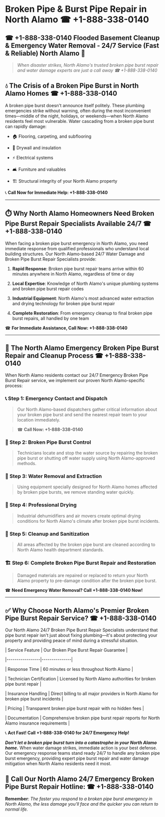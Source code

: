 # Broken Pipe & Burst Pipe Repair in North Alamo ☎ +1-888-338-0140  
## ☎ +1-888-338-0140 Flooded Basement Cleanup & Emergency Water Removal - 24/7 Service (Fast & Reliable) North Alamo 🚨  

> *When disaster strikes, North Alamo's trusted broken pipe burst repair and water damage experts are just a call away ☎ +1-888-338-0140*  

## 💧 The Crisis of a Broken Pipe Burst in North Alamo Homes ☎ +1-888-338-0140  

A broken pipe burst doesn't announce itself politely. These plumbing emergencies strike without warning, often during the most inconvenient times—middle of the night, holidays, or weekends—when North Alamo residents feel most vulnerable. Water cascading from a broken pipe burst can rapidly damage:  

* 🏠 Flooring, carpeting, and subflooring  
* 🧱 Drywall and insulation  
* ⚡ Electrical systems  
* 🛋️ Furniture and valuables  
* 🏗️ Structural integrity of your North Alamo property  

📞 **Call Now for Immediate Help: +1-888-338-0140**  

---  

## ⏱️ Why North Alamo Homeowners Need Broken Pipe Burst Repair Specialists Available 24/7 ☎ +1-888-338-0140  

When facing a broken pipe burst emergency in North Alamo, you need immediate response from qualified professionals who understand local building structures. Our North Alamo-based 24/7 Water Damage and Broken Pipe Burst Repair Specialists provide:  

1. **Rapid Response**: Broken pipe burst repair teams arrive within 60 minutes anywhere in North Alamo, regardless of time or day  
2. **Local Expertise**: Knowledge of North Alamo's unique plumbing systems and broken pipe burst repair codes  
3. **Industrial Equipment**: North Alamo's most advanced water extraction and drying technology for broken pipe burst repair  
4. **Complete Restoration**: From emergency cleanup to final broken pipe burst repairs, all handled by one team  

☎ **For Immediate Assistance, Call Now: +1-888-338-0140**  

---  

## 🔧 The North Alamo Emergency Broken Pipe Burst Repair and Cleanup Process ☎ +1-888-338-0140  

When North Alamo residents contact our 24/7 Emergency Broken Pipe Burst Repair service, we implement our proven North Alamo-specific process:  

### 📞 Step 1: Emergency Contact and Dispatch  
> Our North Alamo-based dispatchers gather critical information about your broken pipe burst and send the nearest repair team to your location immediately.  
> ☎ **Call Now: +1-888-338-0140**  

### 🚿 Step 2: Broken Pipe Burst Control  
> Technicians locate and stop the water source by repairing the broken pipe burst or shutting off water supply using North Alamo-approved methods.  

### 🌊 Step 3: Water Removal and Extraction  
> Using equipment specially designed for North Alamo homes affected by broken pipe bursts, we remove standing water quickly.  

### 💨 Step 4: Professional Drying  
> Industrial dehumidifiers and air movers create optimal drying conditions for North Alamo's climate after broken pipe burst incidents.  

### 🧼 Step 5: Cleanup and Sanitization  
> All areas affected by the broken pipe burst are cleaned according to North Alamo health department standards.  

### 🏗️ Step 6: Complete Broken Pipe Burst Repair and Restoration  
> Damaged materials are repaired or replaced to return your North Alamo property to pre-damage condition after the broken pipe burst.  

☎ **Need Emergency Water Removal? Call +1-888-338-0140 Now!**  

---  

## ✅ Why Choose North Alamo's Premier Broken Pipe Burst Repair Service? ☎ +1-888-338-0140  

Our North Alamo 24/7 Broken Pipe Burst Repair Specialists understand that pipe burst repair isn't just about fixing plumbing—it's about protecting your property and providing peace of mind during a stressful situation.  

| Service Feature | Our Broken Pipe Burst Repair Guarantee |  
|-----------------|---------------|  
| Response Time | 60 minutes or less throughout North Alamo |  
| Technician Certification | Licensed by North Alamo authorities for broken pipe burst repair |  
| Insurance Handling | Direct billing to all major providers in North Alamo for broken pipe burst incidents |  
| Pricing | Transparent broken pipe burst repair with no hidden fees |  
| Documentation | Comprehensive broken pipe burst repair reports for North Alamo insurance requirements |  

📞 **Act Fast! Call +1-888-338-0140 for 24/7 Emergency Help!**  

***Don't let a broken pipe burst turn into a catastrophe in your North Alamo home.*** When water damage strikes, immediate action is your best defense. Our emergency response teams stand ready 24/7 to handle any broken pipe burst emergency, providing expert pipe burst repair and water damage mitigation when North Alamo residents need it most.  

## 📱 Call Our North Alamo 24/7 Emergency Broken Pipe Burst Repair Hotline: ☎ +1-888-338-0140  

**Remember**: *The faster you respond to a broken pipe burst emergency in North Alamo, the less damage you'll face and the quicker you can return to normal life.*